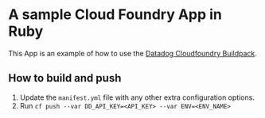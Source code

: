 # A sample Cloud Foundry App in Ruby

This App is an example of how to use the [Datadog Cloudfoundry Buildpack](https://github.com/datadog/datadog-cloudfoundry-buildpack).

## How to build and push

1. Update the `manifest.yml` file with any other extra configuration options.
2. Run `cf push --var DD_API_KEY=<API_KEY> --var ENV=<ENV_NAME>`
